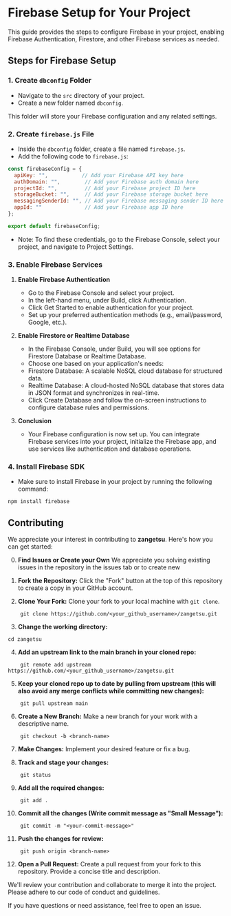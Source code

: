 ﻿
# Firebase Setup for Your Project

This guide provides the steps to configure Firebase in your project, enabling Firebase Authentication, Firestore, and other Firebase services as needed.

## Steps for Firebase Setup

### 1. Create `dbconfig` Folder

- Navigate to the `src` directory of your project.
- Create a new folder named `dbconfig`.

This folder will store your Firebase configuration and any related settings.

### 2. Create `firebase.js` File

- Inside the `dbconfig` folder, create a file named `firebase.js`.
- Add the following code to `firebase.js`:

```javascript
const firebaseConfig = {
  apiKey: "",           // Add your Firebase API key here
  authDomain: "",        // Add your Firebase auth domain here
  projectId: "",         // Add your Firebase project ID here
  storageBucket: "",     // Add your Firebase storage bucket here
  messagingSenderId: "", // Add your Firebase messaging sender ID here
  appId: ""              // Add your Firebase app ID here
};

export default firebaseConfig;
```


- Note: To find these credentials, go to the Firebase Console, select your project, and navigate to Project Settings.

### 3. Enable Firebase Services
1. **Enable Firebase Authentication**
    - Go to the Firebase Console and select your project.
    - In the left-hand menu, under Build, click Authentication.
    - Click Get Started to enable authentication for your project.
    - Set up your preferred authentication methods (e.g., email/password, Google, etc.).

2. **Enable Firestore or Realtime Database**
    - In the Firebase Console, under Build, you will see options for Firestore Database or Realtime Database.
    - Choose one based on your application's needs:
    - Firestore Database: A scalable NoSQL cloud database for structured data.
    - Realtime Database: A cloud-hosted NoSQL database that stores data in JSON format and synchronizes in real-time.
    - Click Create Database and follow the on-screen instructions to configure database rules and permissions.

3. **Conclusion**
    - Your Firebase configuration is now set up. You can integrate Firebase services into your project, initialize the Firebase app, and use services like authentication and database operations.

### 4. Install Firebase SDK
- Make sure to install Firebase in your project by running the following command:
```
npm install firebase
```



## Contributing

We appreciate your interest in contributing to **zangetsu**. Here's how you can get started:


0. **Find Issues or Create your Own** We appreciate you solving existing issues in the repository in the issues tab or to create new

1. **Fork the Repository:** Click the "Fork" button at the top of this repository to create a copy in your GitHub account.


2. **Clone Your Fork:** Clone your fork to your local machine with `git clone`.
```
    git clone https://github.com/<your_github_username>/zangetsu.git
```
3. **Change the working directory:**
```
cd zangetsu
```

4. **Add an upstream link to the main branch in your cloned repo:**
```
    git remote add upstream https://github.com/<your_github_username>/zangetsu.git
```
5. **Keep your cloned repo up to date by pulling from upstream (this will also avoid any merge conflicts while committing new changes):**
```
    git pull upstream main
```
6. **Create a New Branch:** Make a new branch for your work with a descriptive name.
```
    git checkout -b <branch-name>
```
7. **Make Changes:** Implement your desired feature or fix a bug.

8. **Track and stage your changes:**
```
    git status
```
9. **Add all the required changes:**
```
    git add .
```
10. **Commit all the changes (Write commit message as "Small Message"):**
```
    git commit -m "<your-commit-message>"
```
11. **Push the changes for review:**
```
    git push origin <branch-name>
```
12. **Open a Pull Request:** Create a pull request from your fork to this repository. Provide a concise title and description.

We'll review your contribution and collaborate to merge it into the project. Please adhere to our code of conduct and guidelines.

If you have questions or need assistance, feel free to open an issue.
